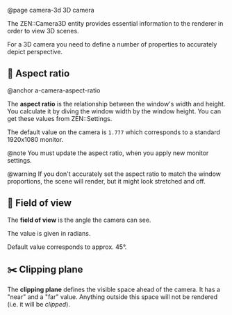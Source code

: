 @page camera-3d 3D camera

The ZEN::Camera3D entity provides essential information to the renderer
in order to view 3D scenes.

For a 3D camera you need to define a number of properties to accurately
depict perspective.

## 📐 Aspect ratio

@anchor a-camera-aspect-ratio

The **aspect ratio** is the relationship between the window's width
and height. You calculate it by diving the window width by the
window height. You can get these values from ZEN::Settings.

The default value on the camera is ``1.777`` which corresponds
to a standard 1920x1080 monitor.

@note You must update the aspect ratio, when you apply new monitor settings.

@warning If you don't accurately set the aspect ratio to match the window
proportions, the scene will render, but it might look stretched and off.

## 👀 Field of view

The **field of view** is the angle the camera can see.

The value is given in radians.

Default value corresponds to approx. 45&deg;.

## ✂️ Clipping plane

The **clipping plane** defines the visible space ahead of the camera.
It has a "near" and a "far" value. Anything outside this space
will not be rendered (i.e. it will be _clipped_).
